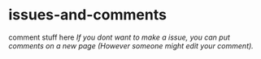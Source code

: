 # issues-and-comments
comment stuff here
*If you dont want to make a issue, you can put comments on a new page (However someone might edit your comment).*
